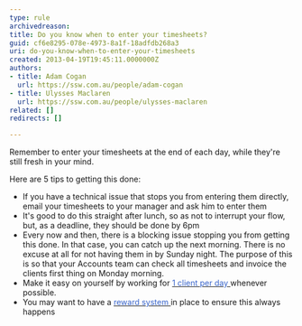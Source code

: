```yaml
---
type: rule
archivedreason: 
title: Do you know when to enter your timesheets?
guid: cf6e8295-078e-4973-8a1f-18adfdb268a3
uri: do-you-know-when-to-enter-your-timesheets
created: 2013-04-19T19:45:11.0000000Z
authors:
- title: Adam Cogan
  url: https://ssw.com.au/people/adam-cogan
- title: Ulysses Maclaren
  url: https://ssw.com.au/people/ulysses-maclaren
related: []
redirects: []

---
```


Remember to enter your timesheets at the end of each day, while they're still fresh in your mind.

Here are 5 tips to getting this done:

<!--endintro-->

* If you have a technical issue that stops you from entering them directly, email your timesheets to your manager and ask him to enter them
* It's good to do this straight after lunch, so as not to interrupt your flow, but, as a deadline, they should be done by 6pm
* Every now and then, there is a blocking issue stopping you from getting this done. In that case, you can catch up the next morning. There is no excuse at all for not having them in by Sunday night. The purpose of this is so that your Accounts team can check all timesheets and invoice the clients first thing on Monday morning.
* Make it easy on yourself by working for [<font color="#3a66cc">1 client per day </font>](/do-you-book-a-minimum-of-1-days-work-at-a-time)whenever possible.
* You may want to have a [<font color="#3a66cc">reward system </font>](/do-you-reward-your-employees-for-doing-their-timesheets-on-time)in place to ensure this always happens
